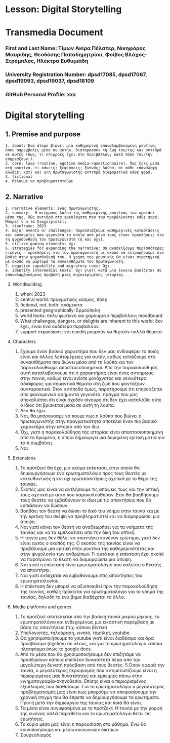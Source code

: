 # Lesson: Digital Storytelling
# Transmedia Document

### First and Last Name: Τίμων Ακίρα Πέλστερ, Νικηφόρος Μαυρίδης, Θεοδόσης Παπαδημητρίου, Φοίβος Βλάχος-Στρόμπλος, Ηλέκτρα Ευθυμιάδη
### University Registration Number: dpsd17085, dpsd17067, dpsd19093, dpsd19037, dpsd18109
### GitHub Personal Profile: xxx


# Digital storytelling 

## 1. Premise and purpose
	1. about: Ένα άτομο βιώνει μια καθημερινή επαναλαμβανόμενη ρουτίνα, όπου παρεμβολές μέσα σε αυτήν, διαταρασουν τη ζωή του/της και αντιδρά σε αυτές (πως; τι επιρροές έχει στο περιβάλλον; κατά πόσο τον/την επηρεάζουν;).
	2. core: loop (routine, egotism media->questionnaire). Πως ζεις μεσα στη ρουτίνα, τι κάνεις; ξεφεύγεις; ξυπνάς; Λούπα, σε κάθε επανάληψη αλλάζει κάτι και ο/η πρωταγωνιστής αντιδρά διαφορετικά κάθε φορά.
	3. fictional
	4. Θέλουμε να προβληματιστούμε
## 2. Narrative
	1. narrative elements: ένας πρωταγωνιστής, 
	2. summary:  Η ατέρμονη λούπα της καθημερινής ρουτίνας τον κρατάει μέσα της. Πώς αντιδρά στα ερεθίσματα που του προβάλλονται κάθε φορά; Μπορεί ν α τα διαχειριστεί; 
	3. timeframe: 2023
	4. major events or challenges: παρουσιάζουμε καθημερινές καταστάσεις και συγκυρίες σαν γεγονότα τα οποία από μόνα τους είναι προκλήσεις για τη ψυχοσύνθεση του πρωταγωνιστή (ή και όχι).
	5. utilize gaming elements: όχι
	6. strategies for expanding the narrative: Θα αναδείξουμε περισσότερες εικόνες - προκλήσεις για τον πρωταγωνιστή με σκοπό να εντρυφήσουμε πιο βαθιά στην ψυχοσύνθεσή του. Η χρήση της μουσικής θα είναι στρατηγική με σκοπό να μαρτυρά τα συναισθήματα του πρωταγωνιστή.
	7. negative capability and migratory cues: Όχι
	8. identify intermedial texts: Οχι γιατί κατά μια έννοια βασίζεται σε  επαναλαμβανόμενη προβολή μιας συγκεκριμένης ιστορίας.

3. Worldbuilding
	1. when: 2023
	2. central world: πραγματικός κόσμος, πόλη
	3. fictional, not, both: ανάμεικτα
	4. presented geographically: Ερμούπολη
	5. world looks: πολυ φωτεινο και χαρουμενο περιβαλλον; moodboard
	6. What challenges, dangers, or delights are inherent to this world: δεν έχει, είναι ένα
                ουδέτερο περιβάλλον.
	7. support expansions: ναι επειδή μπορούν να θιχτούν πολλά θέματα
4. Characters
	1. Εχουμε έναν βασικό χαρακτήρα που δεν μας ενδιαφέρει το ποιός είναι και άλλες λεπτομέρειες για αυτόν, καθώς εστιάζουμε στα συναισθήματα που βιώνει μέσα από τη λούπα και τον παρακολουθουμε αποστασιοποιημένοι. Από την παρακολούθηση αυτή καταλαβαίνουμε ότι ο χαρακτήρας είναι ένας αντιήρωας στην ταινια, καθως ειναι ενίοτε μονόχνοτος και γενικότερα αδιάφορος για σημαντικά θέματα στη ζωή που φαντάζουν συνταρακτικά. Στον αντίποδα όμως, παρατηρούμε ότι επηρεάζεται απο φαινομενικά ασήμαντα γεγονότα, πράγμα που μας αποκαλύπτει ότι είναι σχεδόν σίγουρο ότι δεν έχει καταλάβει ούτε ο ίδιος ότι βρίσκεται μέσα σε αυτή τη λούπα. 
	2. Δεν θα έχει.
	3. Ναι, θα μπορουσαμε να πουμε πως η λούπα που βιώνει ο πρωταγωνιστής στην πραγματικότητα αποτελεί  έναν πιο βασικό χαρακτήρα στην ιστορία από τον ίδιο.
	4. Όχι, γιατί η παρακολούθηση της ιστορίας είναι αποστασιοποιημένη από τα δρώμενα, η οποία δημιουργεί μια δομημένη κριτική ματιά για το τί συμβαίνει.
	5. Ναι

5. Extensions
	1. Το προτζεκτ θα έχει μια ακόμα επέκταση, στην οποία θα δημιουργήσουμε ένα ερωτηματολόγιο προς τους θεατές με κατευθυντικές ή και οχι ερωταπαντήσεις σχετικά με το θέμα της ταινιας.
	2. Σκοπός μας είναι να αντλήσουμε τις απόψεις τους και την οπτική τους σχετικά με αυτό που παρακολούθησαν. Ετσι θα βοηθήσουμε τους θεατές να εμβαθύνουν οι ιδιοι με τις απαντήσεις που θα κοπιάσουν να δώσουν.
	3. Βοηθάει τον θεατή να δώσει το δικό του νόημα στην ταινία και με την κριτικη του σκέψη να προβληματιστεί και να διαμορφώσει μια άποψη. 
	4. Ναι γιατί κάνει τον θεατή να αναθεωρήσει για τα νοήματα της ταινίας και να τα εμπλουτίσει απο΄την δική του οπτική.
	5. Η ταινία μας δεν θέλει να απαντήσει κανέναν ερώτημα, γιατί δεν είναι αυτός ο σκοπός της. Ο σκοπός της ταινίας είναι να προβάλουμε μια κριτική στην ρουτίνα της καθημερινότητας και στην ψυχολογία των ανθρώπων. Γι αυτό και η επέκταση έχει σκοπό να παροτρύνει το θεατή να διαμορφώσει μια άποψη. 
	6. Ναι γιατί η επέκταση είναι ερωτηματολόγιο που καλείται ο θεατής να απαντήσει.
	7. Ναι γιατί ενδέχεται να εμβαθύνουμε στις απαντήσεις του ερωτηματολογίου.
	8. Η επέκταση δεν μπορεί να αξιοποιηθεί πριν την παρακολούθηση της ταινίας, καθώς πρόκειται για ερωτηματολόγιο για το νόημα της ταινίας, δηλαδη το ένα βημα διαδέχεται το άλλο.

6. Media platforms and genres
	1. Το προτζεκτ αποτελειται απο την βασική ταινία μικρού μήκους, το ερωτηματολόγιο και ενδεχομένως μια εικαστική παρέμβαση με βάση τις απαντήσεις (π.χ. κάποιο βίντεο)
	2. Υπολογιστής, τηλεόραση, κινητό, τάμπλετ, youtube.
	3. Θα χρησιμοποιήσουμε το youtube γιατί είναι διαθέσιμο και άρα προσβάσιμο (σχεδόν) σε όλους, και για το ερωτηματολόγιο κάποια πλατφόρμα όπως το google docs.
	4. Από τα μέσα που θα χρησιμοποιήσουμε δεν επιζητάμε να προσδώσουν κάποια επιπλέον δυνατότητα πέρα από την μεγαλύτερη δυνατή πρόσβαση από τους θεατές.
	5.Όσον αφορά την ταινία, ο μεγαλύτερος περιορισμός που αντιμετωπίζουμε είναι η περιορισμένες μας δυνατότητες και εμπειρίες πάνω στην κινηματογραφία-σκηνοθεσία. Επίσης είναι ο περιορισμένος εξοπλισμός που διαθέτουμε. Για το ερωτηματολόγιο ο μεγαλύτερος προβληματισμός μας είναι πως μπορούμε να αποφασίσουμε την χρονική στιγμή που θα έπρεπε να δημιουργήσουμε τα ερωτήματα. Πριν ή μετά την δημιουργία της ταινίας και ποιά θα είναι.
	6. Τα μέσα είναι συνυφασμένα με το προτζεκτ. Η ταινία με την μορφή της εικόνας απλά παραθέτει και το ερωτηματολόγιο θέτει τις ερωτήσεις.
	7. Το κύριο μέσο μας είναι η παρουσίαση στο μάθημα. Ενώ θα κοινοποιήσουμε και μέσω κοινωνικών δικτύων.
	8. Σουρεαλισμός

